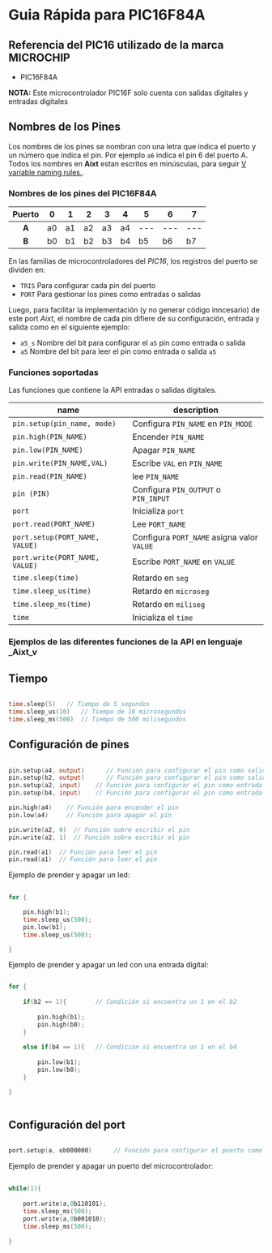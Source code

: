 # Guia Rápida para PIC16F84A
## Referencia del PIC16 utilizado de la marca MICROCHIP
- PIC16F84A

**NOTA:** Este microcontrolador PIC16F solo cuenta con salidas digitales y entradas digitales

## Nombres de los Pines
Los nombres de los pines se nombran con una letra que indica el puerto y un número que indica el pin. Por ejemplo `a6` indica el pin 6 del puerto A. Todos los nombres en **Aixt** estan escritos en minúsculas, para seguir [V variable naming rules.](https://github.com/vlang/v/blob/master/doc/docs.md#variables).


### Nombres de los pines del PIC16F84A 
| Puerto | 0 | 1 | 2 | 3 | 4 | 5 | 6 | 7 |
|:------:|---|---|---|---|---|---|---|---|
| **A**  | a0| a1| a2| a3| a4|---|---|---|
| **B**  | b0| b1| b2| b3| b4| b5| b6| b7|

En las familias de microcontroladores del _PIC16_, los registros del puerto se dividen en: 

- `TRIS` Para configurar cada pin del puerto
- `PORT` Para gestionar los pines como entradas o salidas

Luego, para facilitar la implementación (y no generar código inncesario) de este port _Aixt_, el nombre de cada pin difiere de su configuración, entrada y salida como en el siguiente ejemplo: 

- `a5_s` Nombre del bit para configurar el `a5` pin como entrada o salida 
- `a5`   Nombre del bit para leer el pin como entrada o salida `a5`

### Funciones soportadas
Las funciones que contiene la API entradas o salidas digitales.

name                                  | description
--------------------------------------|------------------------------
`pin.setup(pin_name, mode)`     | Configura `PIN_NAME` en `PIN_MODE`
`pin.high(PIN_NAME)`                 | Encender `PIN_NAME`
`pin.low(PIN_NAME)`                  | Apagar `PIN_NAME`
`pin.write(PIN_NAME,VAL)`            | Escribe `VAL` en `PIN_NAME`
`pin.read(PIN_NAME)`                 | lee `PIN_NAME`
`pin (PIN)`                           | Configura `PIN_OUTPUT` o `PIN_INPUT`
`port`                                | Inicializa `port`
`port.read(PORT_NAME)`               | Lee `PORT_NAME`
`port.setup(PORT_NAME, VALUE)`       | Configura `PORT_NAME` asigna valor `VALUE`
`port.write(PORT_NAME, VALUE)`       | Escribe `PORT_NAME` en `VALUE`
`time.sleep(time)`                   | Retardo en `seg`
`time.sleep_us(time)`                | Retardo en `microseg`
`time.sleep_ms(time)`                | Retardo en `miliseg`
`time`                                | Inicializa el `time`

### Ejemplos de las diferentes funciones de la API en lenguaje _Aixt_v 

## Tiempo

```v

time.sleep(5)	// Tiempo de 5 segundos
time.sleep_us(10)	// Tiempo de 10 microsegundos
time.sleep_ms(500)	// Tiempo de 500 milisegundos

```

## Configuración de pines 

```v

pin.setup(a4, output)      // Función para configurar el pin como salida 
pin.setup(b2, output)      // Función para configurar el pin como salida
pin.setup(a2, input)    // Función para configurar el pin como entrada
pin.setup(b4, input)    // Función para configurar el pin como entrada

pin.high(a4)    // Función para encender el pin           
pin.low(a4)     // Función para apagar el pin

pin.write(a2, 0)  // Función sobre escribir el pin
pin.write(a2, 1)  // Función sobre escribir el pin

pin.read(a1)  // Función para leer el pin
pin.read(a1)  // Función para leer el pin

```

Ejemplo de prender y apagar un led:

```v
      
for {

    pin.high(b1);
    time.sleep_us(500);
    pin.low(b1);
    time.sleep_us(500);

}

```
Ejemplo de prender y apagar un led con una entrada digital:

```v

for {
    
    if(b2 == 1){        // Condición si encuentra un 1 en el b2
        
        pin.high(b1);
        pin.high(b0);
    }
    
    else if(b4 == 1){   // Condición si encuentra un 1 en el b4
        
        pin.low(b1);
        pin.low(b0);
    }

}
        
```
## Configuración del port

```v

port.setup(a, ob000000)      // Función para configurar el puerto como salida 

```

Ejemplo de prender y apagar un puerto del microcontrolador:

```v
      
while(1){
        
    port.write(a,0b110101);
    time.sleep_ms(500);
    port.write(a,0b001010);
    time.sleep_ms(500);      
        
}

```